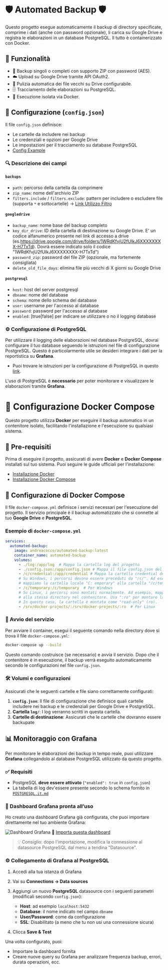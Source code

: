 # 🛡️ Automated Backup 🛡️

Questo progetto esegue automaticamente il backup di directory specificate, comprime i dati (anche con password opzionale), li carica su Google Drive e registra le elaborazioni in un database PostgreSQL. Il tutto è containerizzato con Docker.

## 🧰 Funzionalità

- 🔐 Backup singoli o completi con supporto ZIP con password (AES).
- ☁️ Upload su Google Drive tramite API OAuth2.
- 🧹 Pulizia automatica dei file vecchi su Drive configurabile.
- 🗄️ Tracciamento delle elaborazioni su PostgreSQL.
- 🐳 Esecuzione isolata via Docker.

## 📝 Configurazione (`config.json`)

Il file `config.json` definisce:

- Le cartelle da includere nei backup
- Le credenziali e opzioni per Google Drive
- Le impostazioni per il tracciamento su database PostgreSQL
-  [Config Example](docs/CONFIG_EXAMPLE.json)

### 🔍 Descrizione dei campi

#### `backups`

- `path`: percorso della cartella da comprimere
- `zip_name`: nome dell'archivio ZIP
- `filters.include` / `filters.exclude`: pattern per includere o escludere file (supporta `*` e sottocartelle) -> [Link Utilizzo Filtro](docs/CONFIG_FILTER.it.md)

#### `googledrive`

- `backup_name`: nome base del backup completo
- `key_dir_drive`: ID della cartella di destinazione su Google Drive. E' un codice alfanumerico presente nel link di accesso a drive (es.https://drive.google.com/drive/folders/1WRdKfvjU2fUIkJ6XXXXXXXX-H7TxTd). Dovrà essere indicato solo il codice "1WRdKfvjU2fUIkJ6XXXXXXXX-H7TxTd")
- `password_zip`: password del file ZIP (opzionale, ma fortemente consigliata)
- `delete_old_file_days`: elimina file più vecchi di X giorni su Google Drive

#### `postgresql`
- `host`: host del server postgresql
- `dbname`: nome del database
- `schema`: nome dello schema del database
- `user`: username per l'accesso al database
- `password`: password per l'accesso al database
- `enabled`: [true|false]  per indicare se utilizzare o no il logging database

### ⚙️ Configurazione di PostgreSQL

Per utilizzare il logging delle elaborazioni nel database PostgreSQL, dovrai configurare il tuo database seguendo le istruzioni nel file di configurazione PostgreSQL. Questo è particolarmente utile se desideri integrare i dati per la reportistica su **Grafana**.

- Puoi trovare le istruzioni per la configurazione di PostgreSQL in questo [link](docs/POSTGRESQL.it.md).
  
L'uso di PostgreSQL è **necessario** per poter monitorare e visualizzare le elaborazioni tramite **Grafana**.

# 🐳 Configurazione Docker Compose

Questo progetto utilizza **Docker** per eseguire il backup automatico in un contenitore isolato, facilitando l'installazione e l'esecuzione su qualsiasi sistema.

## 📝 Pre-requisiti

Prima di eseguire il progetto, assicurati di avere **Docker** e **Docker Compose** installati sul tuo sistema. Puoi seguire le guide ufficiali per l'installazione:

- [Installazione Docker](https://docs.docker.com/get-docker/)
- [Installazione Docker Compose](https://docs.docker.com/compose/install/)

## 🔧 Configurazione di Docker Compose

Il file `docker-compose.yml` definisce i servizi necessari per l'esecuzione del progetto. Il servizio principale è il backup automatizzato che si connette al tuo **Google Drive** e **PostgreSQL**.

### Esempio di `docker-compose.yml`

```yaml
services:
  automated-backup:
    image: andreacocco/automated-backup:latest
    container_name: automated-backup
    volumes:
      - ./log:/app/log  # Mappa la cartella log del progetto
      - ./config.json:/app/config.json # Mappa il file config.json del progetto
      - /c/credential:/app/credential # Mappa la cartella credential del progetto contenente il credential.json e token.json
      # Su Windows, i percorsi devono essere preceduti da "/c/". Ad esempio, per la cartella "temporary"
      # mappiamo la cartella locale "C:	emporary" alla cartella "/c/temporary" nel contenitore.
      - /c/temporary:/c/temporary  # Per Windows
      # Su Linux, i percorsi sono montati normalmente. Ad esempio, mappiamo la cartella "/srv/docker-projects"
      # alla stessa directory nel contenitore. Usa ":ro" per montare la cartella in sola lettura.
      # In questo caso, la cartella è montata come "read-only" (ro).
      - /srv/docker-projects/:/srv/docker-projects/:ro  # Per Linux
```

### 🔄 Avvio del servizio

Per avviare il container, esegui il seguente comando nella directory dove si trova il file `docker-compose.yml`:

```bash
docker-compose up --build
```

Questo comando costruisce (se necessario) e avvia il servizio. Dopo che il contenitore è in esecuzione, il backup verrà eseguito automaticamente secondo le configurazioni nel file `config.json`.

### 🛠️ Volumi e configurazioni

Assicurati che le seguenti cartelle e file siano correttamente configurati:

1. **`config.json`**: Il file di configurazione che definisce quali cartelle includere nei backup e le credenziali per Google Drive e PostgreSQL.
2. **Cartella `log/`**: I log verranno scritti in questa cartella.
3. **Cartelle di destinazione**: Assicurati che le cartelle che dovranno essere backupate

## 📊 Monitoraggio con Grafana

Per monitorare le elaborazioni dei backup in tempo reale, puoi utilizzare **Grafana** collegandolo al database PostgreSQL utilizzato da questo progetto.

### ✅ Requisiti

- PostgreSQL **deve essere attivato** (`"enabled": true` in `config.json`)
- La tabella di log dev'essere presente secondo lo schema fornito in [`POSTGRESQL.it.md`](docs/POSTGRESQL.it.md)

### 🧭 Dashboard Grafana pronta all’uso

Ho creato una dashboard Grafana già configurata, che puoi importare direttamente nel tuo ambiente Grafana:

![Dashboard Grafana](docs/grafana-Grafana.png)
🔗 [Importa questa dashboard](docs/Grafana_Dashboard.json)


> 💡 Consiglio: dopo l'importazione, modifica la connessione al datasource PostgreSQL dal menu a tendina "Datasource".

### ⚙️ Collegamento di Grafana al PostgreSQL

1. Accedi alla tua istanza di Grafana
2. Vai su **Connections → Data sources**
3. Aggiungi un nuovo **PostgreSQL** datasource con i seguenti parametri (modificali secondo `config.json`):
   - **Host**: ad esempio `localhost:5432`
   - **Database**: il nome indicato nel campo `dbname`
   - **User/Password**: come da configurazione
   - **SSL**: Disabilitato (a meno che tu non usi una connessione sicura)

4. Clicca **Save & Test**

Una volta configurato, puoi:
- Importare la dashboard fornita
- Creare nuove query su Grafana per analizzare frequenza backup, errori, durata operazioni, ecc.